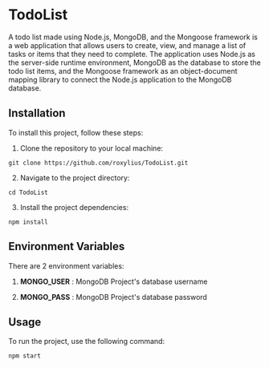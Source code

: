 # TodoList

A todo list made using Node.js, MongoDB, and the Mongoose framework is a web application that allows users to create, view, and manage a list of tasks or items that they need to complete. The application uses Node.js as the server-side runtime environment, MongoDB as the database to store the todo list items, and the Mongoose framework as an object-document mapping library to connect the Node.js application to the MongoDB database.

## Installation

To install this project, follow these steps:

1. Clone the repository to your local machine:

```
git clone https://github.com/roxylius/TodoList.git
```

2. Navigate to the project directory:

```
cd TodoList
```

3. Install the project dependencies:

```
npm install
```

## Environment Variables

There are 2 environment variables:

1. **MONGO_USER** : MongoDB Project's database username

2. **MONGO_PASS** : MongoDB Project's database password

## Usage

To run the project, use the following command:

```
npm start
```

